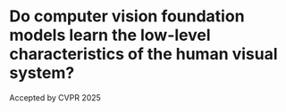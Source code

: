# Do computer vision foundation models learn the low-level characteristics of the human visual system?
Accepted by CVPR 2025

